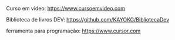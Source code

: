 Curso em video:
https://www.cursoemvideo.com

Biblioteca de livros DEV:
https://github.com/KAYOKG/BibliotecaDev

ferramenta para programação:
https://www.cursor.com